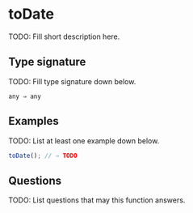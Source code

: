 # toDate

TODO: Fill short description here.

## Type signature

TODO: Fill type signature down below.

```
any ⇒ any
```

## Examples

TODO: List at least one example down below.

```javascript
toDate(); // ⇒ TODO
```

## Questions

TODO: List questions that may this function answers.
